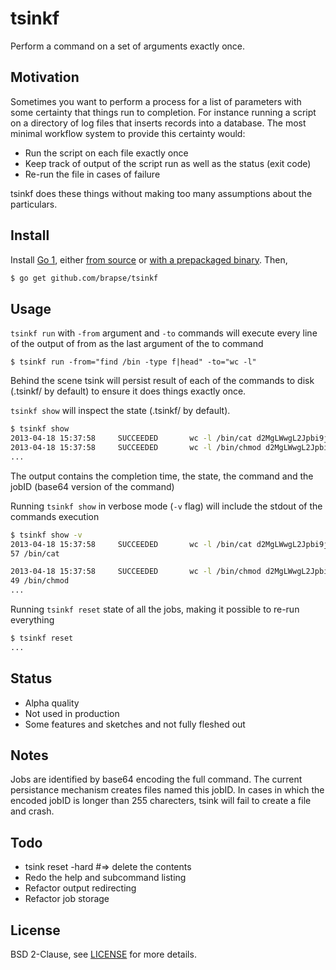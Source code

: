 # tsinkf
Perform a command on a set of arguments exactly once.

## Motivation
Sometimes you want to perform a process for a list of parameters with
some certainty that things run to completion. For instance running a
script on a directory of log files that inserts records into a database.
The most minimal workflow system to provide this certainty would:

* Run the script on each file exactly once
* Keep track of output of the script run as well as the status (exit
  code)
* Re-run the file in cases of failure

tsinkf does these things without making too many assumptions about the
particulars.

## Install
Install [Go 1][1], either [from source][2] or [with a prepackaged binary][3]. Then,
```bash
$ go get github.com/brapse/tsinkf
```

[1]: http://golang.org
[2]: http://golang.org/doc/install/source
[3]: http://golang.org/doc/install

## Usage
`tsinkf run` with `-from` argument and `-to` commands will execute every line
of the output of from as the last argument of the to command
```
$ tsinkf run -from="find /bin -type f|head" -to="wc -l"
```
Behind the scene tsink will persist result of each of the commands to
disk (.tsinkf/ by default) to ensure it does things exactly once.


`tsinkf show` will inspect the state (.tsinkf/ by default).
```bash
$ tsinkf show
2013-04-18 15:37:58     SUCCEEDED       wc -l /bin/cat d2MgLWwgL2Jpbi9jYXQ=
2013-04-18 15:37:58     SUCCEEDED       wc -l /bin/chmod d2MgLWwgL2Jpbi9jaG1vZA==
...
```
The output contains the completion time, the state, the command and the
jobID (base64 version of the command)

Running `tsinkf show` in verbose mode (`-v` flag) will include the stdout of
the commands execution
```bash
$ tsinkf show -v
2013-04-18 15:37:58     SUCCEEDED       wc -l /bin/cat d2MgLWwgL2Jpbi9jYXQ=
57 /bin/cat

2013-04-18 15:37:58     SUCCEEDED       wc -l /bin/chmod d2MgLWwgL2Jpbi9jaG1vZA==
49 /bin/chmod
...
```

Running `tsinkf reset` state of all the jobs, making it possible to
re-run everything
```bash
$ tsinkf reset
...
```


## Status
* Alpha quality
* Not used in production
* Some features and sketches and not fully fleshed out

## Notes
Jobs are identified by base64 encoding the full command. The current
persistance mechanism creates files named this jobID. In cases in
which the encoded jobID is longer than 255 charecters, tsink will fail
to create a file and crash.

## Todo
* tsink reset -hard  #=> delete the contents
* Redo the help and subcommand listing
* Refactor output redirecting
* Refactor job storage

## License
BSD 2-Clause, see [LICENSE][4] for more details.

[4]: https://github.com/brapse/tsinkf/blob/master/LICENSE
